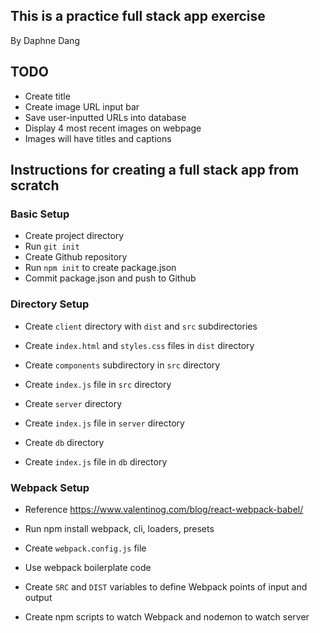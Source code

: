 ## This is a practice full stack app exercise

By Daphne Dang

## TODO

* Create title
* Create image URL input bar
* Save user-inputted URLs into database
* Display 4 most recent images on webpage
* Images will have titles and captions

## Instructions for creating a full stack app from scratch

### Basic Setup

* Create project directory
* Run `git init`
* Create Github repository
* Run `npm init` to create package.json
* Commit package.json and push to Github

### Directory Setup

* Create `client` directory with `dist` and `src` subdirectories
* Create `index.html` and `styles.css` files in `dist` directory
* Create `components` subdirectory in `src` directory
* Create `index.js` file in `src` directory

* Create `server` directory
* Create `index.js` file in `server` directory

* Create `db` directory
* Create `index.js` file in `db` directory

### Webpack Setup

* Reference https://www.valentinog.com/blog/react-webpack-babel/

* Run npm install webpack, cli, loaders, presets
* Create `webpack.config.js` file
* Use webpack boilerplate code
* Create `SRC` and `DIST` variables to define Webpack points of input and output
* Create npm scripts to watch Webpack and nodemon to watch server
